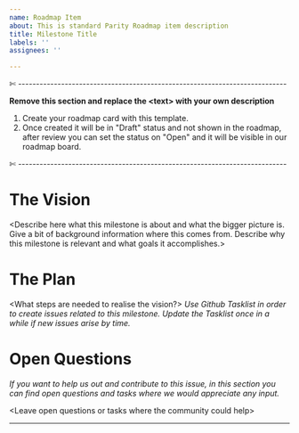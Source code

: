 ```yaml
---
name: Roadmap Item
about: This is standard Parity Roadmap item description
title: Milestone Title
labels: ''
assignees: ''

---
```


✄ ---------------------------------------------------------------------------

**Remove this section and replace the \<text> with your own description**

1. Create your roadmap card with this template.
2. Once created it will be in "Draft" status and not shown in the roadmap, after review you can set the status on "Open" and it will be visible in our roadmap board.

✄ ---------------------------------------------------------------------------

# The Vision

\<Describe here what this milestone is about and what the bigger picture is. Give a bit of background information where this comes from.
Describe why this milestone is relevant and what goals it accomplishes.>



# The Plan
\<What steps are needed to realise the vision?> 
_Use Github Tasklist in order to create issues related to this milestone. Update the Tasklist once in a while if new issues arise by time._

# Open Questions
_If you want to help us out and contribute to this issue, in this section you can find open questions and tasks where we would appreciate any input._

\<Leave open questions or tasks where the community could help>

---

